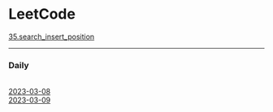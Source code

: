 # LeetCode

[35.search_insert_position](https://github.com/YuG0819/LeetCode/blob/master/Easy/35_search_insert_position.py)

---
### Daily
<br>[2023-03-08](https://github.com/YuG0819/LeetCode/blob/master/Daily/2023-03-08.ipynb)
<br>[2023-03-09](https://github.com/YuG0819/LeetCode/blob/master/Daily/2023-03-09.ipynb)